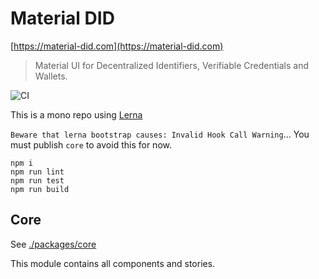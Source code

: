 # Material DID

[https://material-did.com](https://material-did.com)

> Material UI for Decentralized Identifiers, Verifiable Credentials and Wallets.

![CI](https://github.com/transmute-industries/material-did/workflows/CI/badge.svg)

This is a mono repo using [Lerna](https://github.com/lerna/lerna)

`Beware that lerna bootstrap causes: Invalid Hook Call Warning`... You must publish `core` to avoid this for now.

```
npm i
npm run lint
npm run test
npm run build
```

## Core

See [./packages/core](./packages/core)

This module contains all components and stories.
